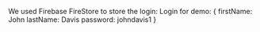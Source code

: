 We used Firebase FireStore to store the login:
Login for demo:
{
firstName: John
lastName: Davis
password: johndavis1
}